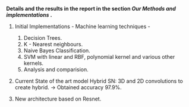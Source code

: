 **Details and the results in the report in the section *Our Methods and implementations* .** 

1. Initial Implementations - Machine learning techniques - 
    1.  Decision Trees. 
    2.  K - Nearest neighbours. 
    3.  Naive Bayes Classification.
    4.  SVM with linear and RBF, polynomial kernel and various other kernels.
    5.  Analysis and comparision. 
    

2. Current State of the art model Hybrid SN: 3D and 2D convolutions to create hybrid.
    -> Obtained accuracy 97.9%. 
 
3. New architecture based on Resnet. 
